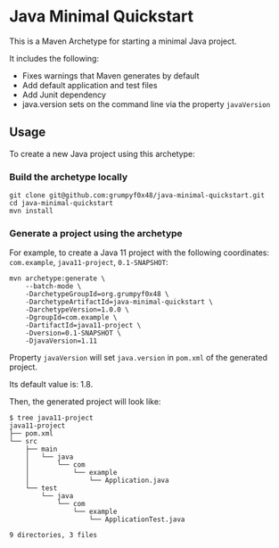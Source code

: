 # Java Minimal Quickstart

This is a Maven Archetype for starting a minimal Java project.

It includes the following:

- Fixes warnings that Maven generates by default
- Add default application and test files
- Add Junit dependency
- java.version sets on the command line via the property `javaVersion`

## Usage

To create a new Java project using this archetype:

### Build the archetype locally

```console
git clone git@github.com:grumpyf0x48/java-minimal-quickstart.git
cd java-minimal-quickstart
mvn install
```

### Generate a project using the archetype

For example, to create a Java 11 project with the following coordinates: `com.example`, `java11-project`, `0.1-SNAPSHOT`:

```console
mvn archetype:generate \
    --batch-mode \
    -DarchetypeGroupId=org.grumpyf0x48 \
    -DarchetypeArtifactId=java-minimal-quickstart \
    -DarchetypeVersion=1.0.0 \
    -DgroupId=com.example \
    -DartifactId=java11-project \
    -Dversion=0.1-SNAPSHOT \
    -DjavaVersion=1.11
```

Property `javaVersion` will set `java.version` in `pom.xml` of the generated project.

Its default value is: 1.8.

Then, the generated project will look like:

```console
$ tree java11-project
java11-project
├── pom.xml
└── src
    ├── main
    │   └── java
    │       └── com
    │           └── example
    │               └── Application.java
    └── test
        └── java
            └── com
                └── example
                    └── ApplicationTest.java

9 directories, 3 files
```
